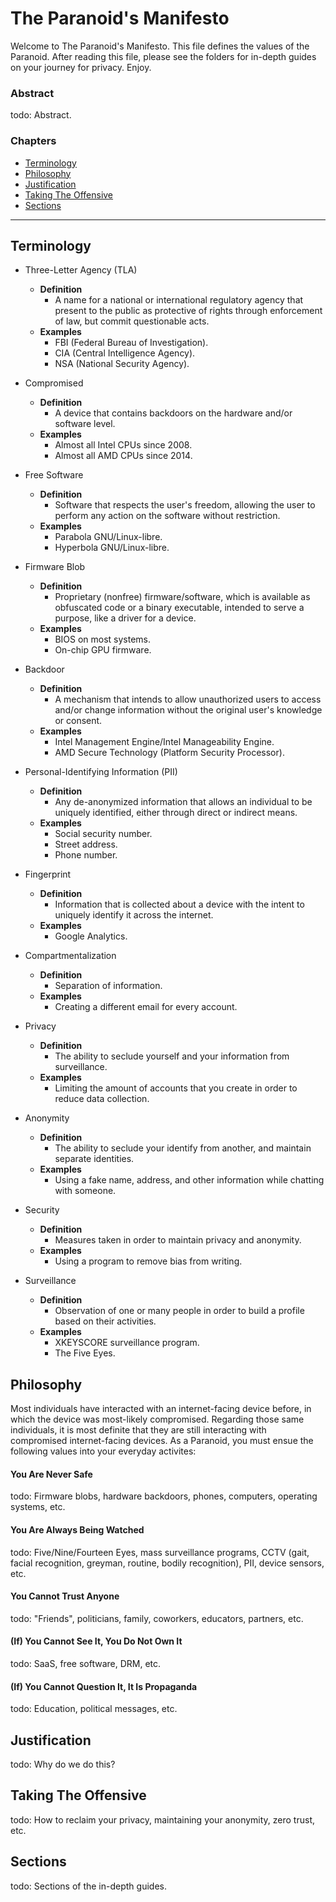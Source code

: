 # The Paranoid's Manifesto

Welcome to The Paranoid's Manifesto. This file defines the values of the Paranoid. After reading this file, please see the folders for in-depth guides on your journey for privacy. Enjoy.

### Abstract

todo: Abstract.

### Chapters
- [Terminology](#terminology)
- [Philosophy](#philosophy)
- [Justification](#justification)
- [Taking The Offensive](#taking-the-offensive)
- [Sections](#sections)

<hr>

## Terminology

- Three-Letter Agency (TLA)
    - **Definition**
        - A name for a national or international regulatory agency that present to the public as protective of rights through enforcement of law, but commit questionable acts.
    - **Examples**
        - FBI (Federal Bureau of Investigation).
        - CIA (Central Intelligence Agency).
        - NSA (National Security Agency).

- Compromised
    - **Definition**
        - A device that contains backdoors on the hardware and/or software level.
    - **Examples**
        - Almost all Intel CPUs since 2008.
        - Almost all AMD CPUs since 2014.

- Free Software
     - **Definition**
        - Software that respects the user's freedom, allowing the user to perform any action on the software without restriction.
    - **Examples**
        - Parabola GNU/Linux-libre.
        - Hyperbola GNU/Linux-libre.

- Firmware Blob
    - **Definition**
        - Proprietary (nonfree) firmware/software, which is available as obfuscated code or a binary executable, intended to serve a purpose, like a driver for a device.
    - **Examples**
        - BIOS on most systems.
        - On-chip GPU firmware.

- Backdoor
    - **Definition**
        - A mechanism that intends to allow unauthorized users to access and/or change information without the original user's knowledge or consent.
    - **Examples**
        - Intel Management Engine/Intel Manageability Engine.
        - AMD Secure Technology (Platform Security Processor).

- Personal-Identifying Information (PII)
    - **Definition**
        - Any de-anonymized information that allows an individual to be uniquely identified, either through direct or indirect means.
    - **Examples**
        - Social security number.
        - Street address.
        - Phone number.

- Fingerprint
    - **Definition**
        - Information that is collected about a device with the intent to uniquely identify it across the internet.
    - **Examples**
        - Google Analytics.

- Compartmentalization
    - **Definition**
        - Separation of information.
    - **Examples**
        - Creating a different email for every account.

- Privacy
    - **Definition**
        - The ability to seclude yourself and your information from surveillance.
    - **Examples**
        - Limiting the amount of accounts that you create in order to reduce data collection.

- Anonymity
    - **Definition**
        - The ability to seclude your identify from another, and maintain separate identities.
    - **Examples**
        - Using a fake name, address, and other information while chatting with someone.

- Security
    - **Definition**
        - Measures taken in order to maintain privacy and anonymity.
    - **Examples**
        - Using a program to remove bias from writing.

- Surveillance
    - **Definition**
        - Observation of one or many people in order to build a profile based on their activities.
    - **Examples**
        - XKEYSCORE surveillance program.
        - The Five Eyes.

## Philosophy

Most individuals have interacted with an internet-facing device before, in which the device was most-likely compromised. Regarding those same individuals, it is most definite that they are still interacting with compromised internet-facing devices. As a Paranoid, you must ensue the following values into your everyday activites:

#### You Are Never Safe

todo: Firmware blobs, hardware backdoors, phones, computers, operating systems, etc.

#### You Are Always Being Watched

todo: Five/Nine/Fourteen Eyes, mass surveillance programs, CCTV (gait, facial recognition, greyman, routine, bodily recognition), PII, device sensors, etc.

#### You Cannot Trust Anyone

todo: "Friends", politicians, family, coworkers, educators, partners, etc.

#### (If) You Cannot See It, You Do Not Own It

todo: SaaS, free software, DRM, etc.

#### (If) You Cannot Question It, It Is Propaganda

todo: Education, political messages, etc.

## Justification

todo: Why do we do this?

## Taking The Offensive

todo: How to reclaim your privacy, maintaining your anonymity, zero trust, etc.

## Sections

todo: Sections of the in-depth guides.